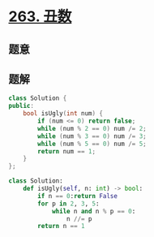 #  [263. 丑数](https://leetcode-cn.com/problems/ugly-number/)

## 题意



## 题解



```c++
class Solution {
public:
    bool isUgly(int num) {
        if (num <= 0) return false;
        while (num % 2 == 0) num /= 2;
        while (num % 3 == 0) num /= 3;
        while (num % 5 == 0) num /= 5;
        return num == 1;
    }
};
```



```python
class Solution:
    def isUgly(self, n: int) -> bool:
        if n == 0:return False
        for p in 2, 3, 5:
            while n and n % p == 0:
                n //= p
        return n == 1
      

```


